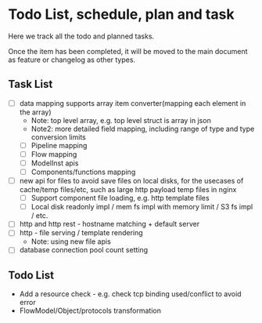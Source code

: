 # Todo List, schedule, plan and task

Here we track all the todo and planned tasks.

Once the item has been completed, it will be moved to the main document as feature or changelog as other types.

## Task List

* [ ] data mapping supports array item converter(mapping each element in the array)
    * Note: top level array, e.g. top level struct is array in json
    * Note2: more detailed field mapping, including range of type and type conversion limits
    * [ ] Pipeline mapping
    * [ ] Flow mapping
    * [ ] ModelInst apis
    * [ ] Components/functions mapping
* [ ] new api for files to avoid save files on local disks, for the usecases of cache/temp files/etc, such as large http
  payload temp files in nginx
    * [ ] Support component file loading, e.g. http template files
    * [ ] Local disk readonly impl / mem fs impl with memory limit / S3 fs impl / etc.
* [ ] http and http rest - hostname matching + default server
* [ ] http - file serving / template rendering
    * Note: using new file apis
* [ ] database connection pool count setting

## Todo List

* Add a resource check - e.g. check tcp binding used/conflict to avoid error
* FlowModel/Object/protocols transformation
